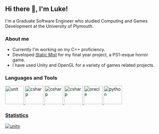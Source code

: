 <h2>Hi there 👋, I'm Luke!</h2>
<p>I'm a Graduate Software Engineer who studied Computing and Games Development at the University of Plymouth.</p>
 

<h3>About me</h3>
<ul>
  <li>Currently I'm working on my C++ proficiency.</li>
  <li>Developed <a href="https://github.com/lwhite14/StaticMist">Static Mist</a> for my final year project, a PS1-esque horror game.</li>
  <li>I have used Unity and OpenGL for a variety of games related projects.</li>
</ul>

<h3>Languages and Tools</h3>
<a href="https://unity.com/" target="_blank" rel="noreferrer"><img src="https://www.vectorlogo.zone/logos/unity3d/unity3d-icon.svg" alt="unit" width="60" height="60"/>
<a href="https://learn.microsoft.com/en-us/dotnet/csharp/" target="_blank" rel="noreferrer"><img src="https://cdn.worldvectorlogo.com/logos/c--4.svg" alt="csharp" width="60" height="60"/>
<a href="https://www.opengl.org/" target="_blank" rel="noreferrer"><img src="https://cdn.cdnlogo.com/logos/o/41/opengl.svg" alt="csharp" width="60" height="60"/>
<a href="https://isocpp.org/" target="_blank" rel="noreferrer"><img src="https://cdn.worldvectorlogo.com/logos/c.svg" alt="csharp" width="60" height="60"/>
<a href="https://www.oracle.com/uk/" target="_blank" rel="noreferrer"><img src="https://cdn.worldvectorlogo.com/logos/oracle-logo.svg" alt="oracle" width="60" height="60"/>
<a href="https://www.python.org/" target="_blank" rel="noreferrer"><img src="https://cdn.worldvectorlogo.com/logos/python-4.svg" alt="python" width="60" height="60"/>
  
<h3>Statistics</h3>
<div>
<img src="https://github-readme-stats.vercel.app/api?username=lwhite14&theme=prussian&show_icons=true" alt="unity"/>
</div>
